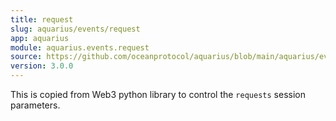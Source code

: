 ```yaml
---
title: request
slug: aquarius/events/request
app: aquarius
module: aquarius.events.request
source: https://github.com/oceanprotocol/aquarius/blob/main/aquarius/events/request.py
version: 3.0.0
---
```

This is copied from Web3 python library to control the `requests`
session parameters.

